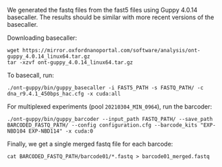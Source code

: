 We generated the fastq files from the fast5 files using Guppy 4.0.14 basecaller. The results should be similar with more recent versions of the basecaller.

Downloading basecaller:
```
wget https://mirror.oxfordnanoportal.com/software/analysis/ont-guppy_4.0.14_linux64.tar.gz
tar -xzvf ont-guppy_4.0.14_linux64.tar.gz
```

To basecall, run:
```
./ont-guppy/bin/guppy_basecaller -i FAST5_PATH -s FASTQ_PATH/ -c dna_r9.4.1_450bps_hac.cfg -x cuda:all
```

For multiplexed experiments (pool `20210304_MIN_0964`), run the barcoder:
```
./ont-guppy/bin/guppy_barcoder --input_path FASTQ_PATH/ --save_path BARCODED_FASTQ_PATH/ --config configuration.cfg --barcode_kits "EXP-NBD104 EXP-NBD114" -x cuda:0
```

Finally, we get a single merged fastq file for each barcode:
```
cat BARCODED_FASTQ_PATH/barcode01/*.fastq > barcode01_merged.fastq
```

